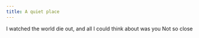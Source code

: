 ```yaml
---
title: A quiet place
---
```

I watched the world die out, and all I could think about was you
Not so close
